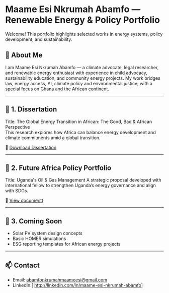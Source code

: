 # Maame Esi Nkrumah Abamfo — Renewable Energy & Policy Portfolio
Welcome! This portfolio highlights selected works in energy systems, policy development, and sustainability. 

## 📌 About Me  
I am Maame Esi Nkrumah Abamfo — a climate advocate, legal researcher, and renewable energy enthusiast with experience in child advocacy, sustainability education, and community energy projects. 
My work bridges law, energy access, AI, climate policy and environmental justice, with a special focus on Ghana and the African continent.

---
## 🔹 1. Dissertation 
Title: The Global Energy Transition in African: The Good, Bad & African Perspective  
This research explores how Africa can balance energy development and climate commitments amid a global transition.

📄 [Download Dissertation](https://github.com/esi24blue/maame-esi-energy-projects/blob/main/Global%20Energy%20Transition%20Dissertation%20.pdf)

---
## 🔹 2. Future Africa Policy Portfolio
Title: Uganda's Oil & Gas Management 
A strategic proposal developed with international fellow to strengthen Uganda’s energy governance and align with SDGs.

📄 [View document](https://github.com/esi24blue/maame-esi-energy-projects/blob/main/Natural%20Resource%20Management_%20UGANDA.pdf))

---
## 🔹 3. Coming Soon
- Solar PV system design concepts
- Basic HOMER simulations
- ESG reporting templates for African energy projects

---
## 📫 Contact
- Email: abamfonkrumahmaameesi@gmail.com
- LinkedIn:[ http://linkedin.com/in/maame-esi-nkrumah-abamfo]
